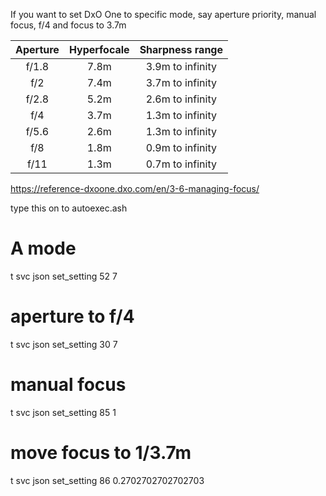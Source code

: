 
If you want to set DxO One to specific mode, say aperture priority, manual focus, f/4 and focus to 3.7m


| Aperture | Hyperfocale | Sharpness range  |
|:--------:|:-----------:|:----------------:|
| f/1.8    | 7.8m        | 3.9m to infinity |
| f/2      | 7.4m        | 3.7m to infinity |
| f/2.8    | 5.2m        | 2.6m to infinity |
| f/4      | 3.7m        | 1.3m to infinity |
| f/5.6    | 2.6m        | 1.3m to infinity |
| f/8      | 1.8m        | 0.9m to infinity |
| f/11     | 1.3m        | 0.7m to infinity |

https://reference-dxoone.dxo.com/en/3-6-managing-focus/

type this on to autoexec.ash


# A mode
t svc json set_setting 52 7
# aperture to f/4
t svc json set_setting 30 7
# manual focus
t svc json set_setting 85 1
# move focus to 1/3.7m
t svc json set_setting 86 0.2702702702702703



